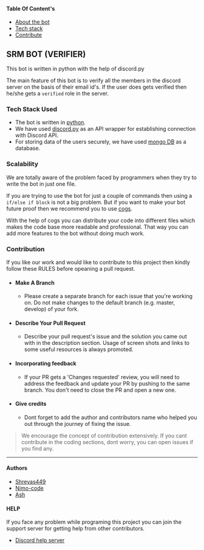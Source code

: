 #### Table Of Content's
- [About the bot](#srm-bot-verifier)
- [Tech stack](#tech-stack-used)
- [Contribute](#contribution)

## SRM BOT (VERIFIER)
This bot is written in python with the help of discord.py

The main feature of this bot is to verify all the members in the discord server on the basis of their email id's. 
If the user does gets verified then he/she gets a `verified` role in the server.

### Tech Stack Used
- The bot is written in [python](https://www.python.org/).
- We have used [discord.py](https://discordpy.readthedocs.io/en/stable/) as an API wrapper for establishing connection with Discord API.
- For storing data of the users securely, we have used [mongo DB](https://www.mongodb.com/) as a database.


### Scalability
We are totally aware of the problem faced by programmers when they try to write the bot in just one file.

If you are trying to use the bot for just a couple of commands then using a `if/else if block` is not a big problem. But if you want to make your bot future proof then we recommend you to use [cogs](https://github.com/Shreyas449/SRMBot/tree/master/cogs).

With the help of cogs you can distribute your code into different files which makes the code base more readable and professional. That way you can add more features to the bot without doing much work.

### Contribution
If you like our work and would like to contribute to this project then kindly follow these RULES before opeaning a pull request.

- #### Make A Branch
     - Please create a separate branch for each issue that you're working on. Do not make changes to the default branch (e.g. master, develop) of your fork.

- #### Describe Your Pull Request
     - Describe your pull request's issue and the solution you came out with in the description section. Usage of screen shots and links to some useful resources is always promoted.

- #### Incorporating feedback
     - If your PR gets a 'Changes requested' review, you will need to address the feedback and update your PR by pushing to the same branch. You don't need to close the PR and open a new one.

- #### Give credits
     - Dont forget to add the author and contributors name who helped you out through the journey of fixing the issue.

> We encourage the concept of contribution extensively. If you cant contribute in the coding sections, dont worry, you can open issues if you find any.
****
#### Authors
- [Shreyas449](https://github.com/Shreyas449)
- [Nimo-code](https://github.com/nimo-codes)
- [Ash](https://github.com/tripsterxx)

#### HELP
If you face any problem while programing this project you can join the support server for getting help from other contributors.
- [Discord help server](https://discord.gg/mAdWzmBkGF)
